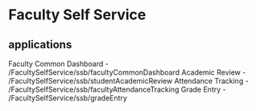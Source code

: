 # Faculty Self Service

## applications

Faculty Common Dashboard - /FacultySelfService/ssb/facultyCommonDashboard
Academic Review - /FacultySelfService/ssb/studentAcademicReview
Attendance Tracking - /FacultySelfService/ssb/facultyAttendanceTracking
Grade Entry - /FacultySelfService/ssb/gradeEntry




